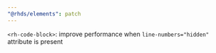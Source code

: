 ```yaml
---
"@rhds/elements": patch
---
```


`<rh-code-block>`: improve performance when `line-numbers="hidden"` attribute is present
